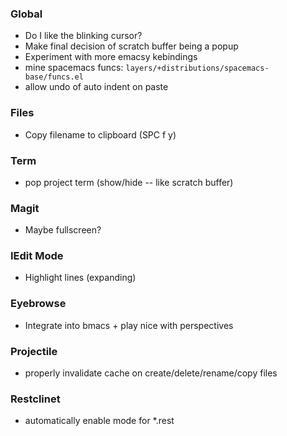 ### Global

* Do I like the blinking cursor?
* Make final decision of scratch buffer being a popup
* Experiment with more emacsy kebindings
* mine spacemacs funcs: ```layers/+distributions/spacemacs-base/funcs.el```
* allow undo of auto indent on paste

### Files

* Copy filename to clipboard (SPC f y)

### Term

* pop project term (show/hide -- like scratch buffer)

### Magit

* Maybe fullscreen?

### IEdit Mode

* Highlight lines (expanding)

### Eyebrowse

* Integrate into bmacs + play nice with perspectives

### Projectile

* properly invalidate cache on create/delete/rename/copy files

### Restclinet

* automatically enable mode for *.rest

